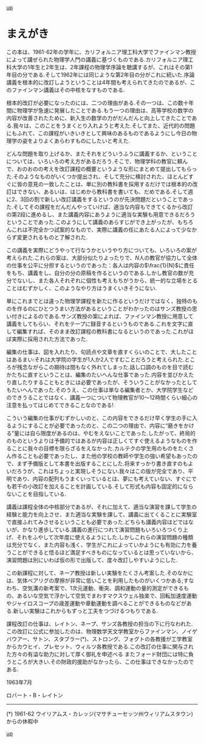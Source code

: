 [up](top.md)

# まえがき

この本は、1961-62年の学年に、カリフォルニア理工科大学でファインマン教授によって講ぜられた物理学人門の講義に基づくものである.カリフォルニア理工科大学の1年生と2年生は、2年課程の物理学序論を聴講するが、これはその第1年目の分である.そして1962年には同じような第2年目の分がこれに続いた.序論講義を根本的に改訂しようということは4年間も考えられてきたのであるが、このファインマン講義はその中核をなすものである.

根本的改訂が必要になったのには、二つの理由がある.その一つは、この数十年間に物理学が急速に発展したことである.もう一つの理由は、高等学校の数学の内容が改善されたために、新入生の数学の力がだんだんと向上してきたことである.我々は、このことをうまくとり入れようと考えた.そしてまた、近代的の問題にもふれて、この課程がいきいきとして興味のあるものであるようにし今日の物理学の姿をよりよくあらわすものにしたいと考えた.

どんな問題を取り上げるか、またそれをどういうふうに講義するか、ということについては、いろいろの考え方があるだろう.そこで、物理学科の教官に頼んで、おのおのの考えを改訂課程の概要というような形にまとめて提出してもらった.そのようなものがいくつか提出され、そして充分に検討された、ほとんどすぐに皆の意見の一致したことは、単に別の教科書を採用するだけでは根本的の改訂はできない、あるいは、はじめから教科書を書いても、だめである.そして週に2、3回の割で新しい改訂講義をするというのが先決問題だということであった.そしてその課程をだんだんやっていけば、適当な内容もできてくるから改訂の第2段に進めるし、また講義内容にあうように適当な実験も用意できるだろうということであった.このようにして講義のあらすじができ上がったが、もちろんこれは不完全かつ試案的なもので、実際に講義の任にあたる人によって少なからず変更されるものと了解された.

この講義を実際にどうやって行なうかというやり方についても、いろいろの案が考えられた.これらの案は、大部分似たりよったりで、$N$人の教官が協力して全体の仕事を公平に分担するというのであった：各人は内容の$\frac{1}{N}$に責任をもち、講義をし、自分の分の原稿を作るというのである.しかし教官の数が充分でないし、また各人それぞれに個性も考えもちがうから、統一的な立場をとることはむずかしく、このようなやり方はうまくいきそうにない.

単にこれまでとは違った物理学課程を新たに作るというだけではなく、独特のものを作るのにひとつうまい方法があるということがわかったのはサンズ教授の思い付きによるのである.サンズ教授の案によれば、ファインマン教授に用意して講義をしてもらい、それをテープに録音するというものである.これを文字に直して編集すれば、そのまま改訂課程の教科書になるというのであった.これがほぼ実際に採用された方法であった.

編集の仕事は、図を入れたり、句読点や文章を直すくらいのことで、大したことはあるまい:それは大学院の学生が1人か2人ですむことだろうと考えられた.ところが残念ながらこの期待は間もなく外れてしまった.話し口調のものを目で読むかたちに直すということは、編集のたいへんな仕事であった.内容を並びかえたり直したりすることもときには必要であったが、そういうことがなかったとしてもたいへんであった.そのうえ、この仕事は単なる編集者とか、大学院学生などのできうることではなく、講義一つについて物理教官が10〜12時間くらい細心の注意を払ってはじめてできることなのである!

こういう編集の仕事がむずかしいのと、この内容をできるだけ早く学生の手に入るようにすることが必要であったのと、この二つの理由で、内容に“磨きをかける”量には自ら限度があるのは、やむをえないことであった.したがって、終局的のものというよりは予備的ではあるが内容は正しくてすぐ使えるようなものを作ることに我々の目標を限らざるをえなかった.カルテクの学生用のものをたくさん作ることも必要であったし、また他の学校の教師や学生の強い希望もあったので、まず予備版として本書を出版することにした.将来すっかり書き直すのもよいだろうが、これはちょっと実現しそうにない.我々はこの版が完全であり、平明であり、内容の配列もうまくいっているとは、夢にも考えていない、すぐにでも若干の小改訂を加えることを計画している.そして形式も内容も固定的にならないことを目指している.

講義は課程全体の中核部分であるが、それに加えて、適当な演習を課して学生の経験と能力を向上させ、また適当な実験を課して、講義に出てくることに実験室で直接ふれてみさせるということも必要であった.どちらも講義内容ほどではないが、かなり進歩している.講義の進行につれて演習問題もいろいろつくり上げ、それをふやして次年度に使えるようにした.しかしこれらの演習問題の種類は充分でなく、また内容も浅く、学生がこれによっていかようにも有効に力を養うことができると悟るほど満足すべきものになっているとは思っていないから、演習問題は別にいわば仮の形で出版して、度々改訂しやすいようにした.

この新課程に対して、ネーア教授は新しい実験をたくさん考案した.そのなかには、気体べアリグの摩擦が非常に低いことを利用したものがいくつかある;すなわち、空気溝の新考案で、1次元運動、衝突、調和運動の量的測定ができるもの、あるいな空気で浮かして空気でまわすマクスウェル独楽で、回転加速度運動やジャイロスコープの歳差運動や章動運動を調べることができるものなどがある.新しい実験はこれからもずっと工夫をつづけるつもりである.

課程改訂の仕事は、レイトン、ネープ、サンズ各教授の担当の下に行なわれた.この改訂に公式に参加したのは、物理数学天文学教室からファインマン、ノイゲバウアー、サトン、スタブラー(*)、ストロング、フォグトの各教援が工学教室からカウヒイ、プレセット、ウィルツ各教授である.この改訂の仕事に関与された方々の有溢な助力に対して厚く御礼を申述べる またフォード財団には特に負うところが大きい.その財政的援助がなかったら、この仕事はできなかったのである.




1963年7月

ロバート・B・レイトン



-----
(*) 1961-62 ウイリアムス・カレッジ(マサチューセッツ州ウィリアムスタウン)からの休暇中

[up](top.md)
